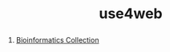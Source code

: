 # <p align="center">use4web</p>
1. [Bioinformatics Collection](https://replikation.github.io/bioinformatics_side/#courses)
